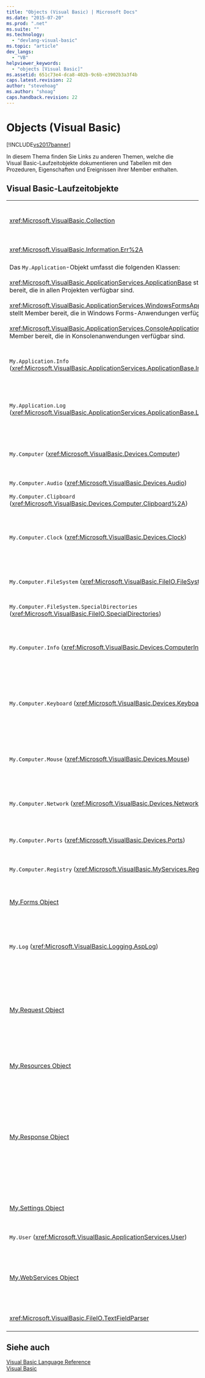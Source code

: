 ```yaml
---
title: "Objects (Visual Basic) | Microsoft Docs"
ms.date: "2015-07-20"
ms.prod: ".net"
ms.suite: ""
ms.technology: 
  - "devlang-visual-basic"
ms.topic: "article"
dev_langs: 
  - "VB"
helpviewer_keywords: 
  - "objects [Visual Basic]"
ms.assetid: 651c73e4-dca8-402b-9c6b-e3902b3a3f4b
caps.latest.revision: 22
author: "stevehoag"
ms.author: "shoag"
caps.handback.revision: 22
---
```

# Objects (Visual Basic)
[!INCLUDE[vs2017banner](~/includes/vs2017banner.md)]

In diesem Thema finden Sie Links zu anderen Themen, welche die Visual Basic\-Laufzeitobjekte dokumentieren und Tabellen mit den Prozeduren, Eigenschaften und Ereignissen ihrer Member enthalten.  
  
## Visual Basic\-Laufzeitobjekte  
  
|||  
|-|-|  
|<xref:Microsoft.VisualBasic.Collection>|Stellt eine bequeme Methode zum Anzeigen einer zusammenhängenden Gruppe von Elementen in Form eines einzelnen Objekts bereit.|  
|<xref:Microsoft.VisualBasic.Information.Err%2A>|Enthält Informationen über Laufzeitfehler.|  
|Das `My.Application`\-Objekt umfasst die folgenden Klassen:<br /><br /> <xref:Microsoft.VisualBasic.ApplicationServices.ApplicationBase> stellt Member bereit, die in allen Projekten verfügbar sind.<br /><br /> <xref:Microsoft.VisualBasic.ApplicationServices.WindowsFormsApplicationBase> stellt Member bereit, die in Windows Forms\-Anwendungen verfügbar sind.<br /><br /> <xref:Microsoft.VisualBasic.ApplicationServices.ConsoleApplicationBase> stellt Member bereit, die in Konsolenanwendungen verfügbar sind.|Stellt Daten bereit, die nur der aktuellen Anwendung oder der DLL zugeordnet sind.  Mit `My.Application` können keine Informationen auf Systemebene geändert werden.<br /><br /> Einige Member sind nur für Windows Forms\- oder Konsolenanwendungen verfügbar.|  
|`My.Application.Info` \(<xref:Microsoft.VisualBasic.ApplicationServices.ApplicationBase.Info%2A>\)|Stellt Eigenschaften zum Abrufen von Informationen über eine Anwendung bereit, z. B. Versionsnummer, Beschreibung, geladene Assemblys usw.|  
|`My.Application.Log` \(<xref:Microsoft.VisualBasic.ApplicationServices.ApplicationBase.Log%2A>\)|Stellt eine Eigenschaft und Methoden zum Schreiben von Ereignis\- und Ausnahmeinformationen in die Protokollüberwachung der Anwendung bereit.|  
|`My.Computer` \(<xref:Microsoft.VisualBasic.Devices.Computer>\)|Stellt Eigenschaften zum Bearbeiten von Computerkomponenten bereit, z. B. Audio, Uhr, Tastatur, Dateisystem usw.|  
|`My.Computer.Audio` \(<xref:Microsoft.VisualBasic.Devices.Audio>\)|Stellt Methoden für die Wiedergabe von Sounds bereit.|  
|`My.Computer.Clipboard` \(<xref:Microsoft.VisualBasic.Devices.Computer.Clipboard%2A>\)|Stellt Methoden zum Bearbeiten der Zwischenablage bereit.|  
|`My.Computer.Clock` \(<xref:Microsoft.VisualBasic.Devices.Clock>\)|Stellt Eigenschaften für den Zugriff auf die aktuelle lokale Uhrzeit und die aktuelle koordinierte Weltzeit \(Universal Coordinated Time, UTC – entspricht Greenwich Mean Time\) der Systemuhr bereit.|  
|`My.Computer.FileSystem` \(<xref:Microsoft.VisualBasic.FileIO.FileSystem>\)|Stellt Eigenschaften und Methoden für das Arbeiten mit Laufwerken, Dateien und Verzeichnissen bereit.|  
|`My.Computer.FileSystem.SpecialDirectories` \(<xref:Microsoft.VisualBasic.FileIO.SpecialDirectories>\)|Stellt Eigenschaften für den Zugriff auf Verzeichnisse bereit, auf die häufig verwiesen wird.|  
|`My.Computer.Info` \(<xref:Microsoft.VisualBasic.Devices.ComputerInfo>\)|Stellt Eigenschaften für das Abrufen von Informationen über den Arbeitsspeicher des Computers, geladene Assemblys, Name und Betriebssystem bereit.|  
|`My.Computer.Keyboard` \(<xref:Microsoft.VisualBasic.Devices.Keyboard>\)|Stellt Eigenschaften für den Zugriff auf den aktuellen Zustand der Tastatur, z. B. Informationen über die derzeit gedrückten Tasten, und eine Methode zum Senden von Tastaturanschlägen an das aktive Fenster bereit.|  
|`My.Computer.Mouse` \(<xref:Microsoft.VisualBasic.Devices.Mouse>\)|Stellt Eigenschaften zum Abrufen von Informationen über das Format und die Konfiguration der auf dem lokalen Computer installierten Maus bereit.|  
|`My.Computer.Network` \(<xref:Microsoft.VisualBasic.Devices.Network>\)|Stellt eine Eigenschaft, ein Ereignis und Methoden zum Interagieren mit dem Netzwerk bereit, mit dem der Computer verbunden ist.|  
|`My.Computer.Ports` \(<xref:Microsoft.VisualBasic.Devices.Ports>\)|Stellt eine Eigenschaft und eine Methode für den Zugriff auf die seriellen Anschlüsse des Computers bereit.|  
|`My.Computer.Registry` \(<xref:Microsoft.VisualBasic.MyServices.RegistryProxy>\)|Stellt Eigenschaften und Methoden zum Bearbeiten der Registrierung bereit.|  
|[My.Forms Object](../../../visual-basic/language-reference/objects/my-forms-object.md)|Stellt Eigenschaften für den Zugriff auf eine Instanz von jedem im aktuellen Projekt deklarierten Windows Form bereit.|  
|`My.Log` \(<xref:Microsoft.VisualBasic.Logging.AspLog>\)|Stellt eine Eigenschaft und Methoden zum Schreiben von Ereignis\- und Ausnahmeinformationen in die Protokollüberwachungen für Webanwendungen bereit.|  
|[My.Request Object](../../../visual-basic/language-reference/objects/my-request-object.md)|Ruft das <xref:System.Web.HttpRequest>\-Objekt für die angeforderte Seite ab.  Das `My.Request`\-Objekt enthält Informationen über die aktuelle HTTP\-Anforderung.<br /><br /> Das `My.Request`\-Objekt ist nur für [!INCLUDE[vstecasp](~/includes/vstecasp-md.md)]\-Anwendungen verfügbar.|  
|[My.Resources Object](../../../visual-basic/language-reference/objects/my-resources-object.md)|Stellt Eigenschaften und Klassen für den Zugriff auf die Ressourcen einer Anwendung bereit.|  
|[My.Response Object](../../../visual-basic/language-reference/objects/my-response-object.md)|Ruft das <xref:System.Web.HttpResponse>\-Objekt ab, das dem <xref:System.Web.UI.Page>\-Element zugeordnet ist.  Dieses Objekt ermöglicht das Senden von HTTP\-Antwortdaten an einen Client und enthält Informationen über diese Antwort.<br /><br /> Das `My.Response`\-Objekt ist nur für [!INCLUDE[vstecasp](~/includes/vstecasp-md.md)]\-Anwendungen verfügbar.|  
|[My.Settings Object](../../../visual-basic/language-reference/objects/my-settings-object.md)|Stellt Eigenschaften und Methoden für den Zugriff auf die Einstellungen einer Anwendung bereit.|  
|`My.User` \(<xref:Microsoft.VisualBasic.ApplicationServices.User>\)|Ermöglicht den Zugriff auf die Informationen über den aktuellen Benutzer.|  
|[My.WebServices Object](../../../visual-basic/language-reference/objects/my-webservices-object.md)|Stellt Eigenschaften bereit, mit denen von jedem Webdienst, auf den das aktuelle Projekt verweist, eine Einzelinstanz erstellt werden bzw. auf diese Einzelinstanz zugegriffen werden kann.|  
|<xref:Microsoft.VisualBasic.FileIO.TextFieldParser>|Stellt Methoden und Eigenschaften zur Analyse strukturierter Textdateien bereit.|  
  
## Siehe auch  
 [Visual Basic Language Reference](../../../visual-basic/language-reference/index.md)   
 [Visual Basic](../../../visual-basic/index.md)